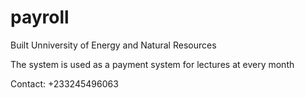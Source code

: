# payroll

Built Unniversity of Energy and Natural Resources

The system is used as a payment system for lectures at every month

Contact: +233245496063
